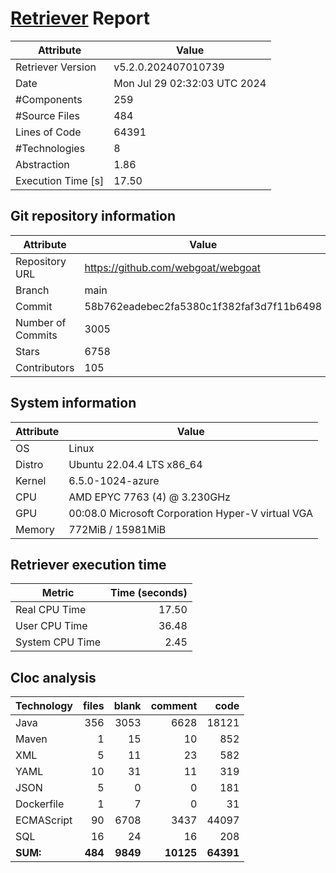 # [Retriever](https://github.com/PalladioSimulator/Palladio-ReverseEngineering-Retriever) Report
| Attribute          | Value |
| ------------------ | ----- |
| Retriever Version  | v5.2.0.202407010739 |
| Date               | Mon Jul 29 02:32:03 UTC 2024 |
| #Components        | 259 |
| #Source Files      | 484 |
| Lines of Code      | 64391 |
| #Technologies      | 8 |
| Abstraction        | 1.86 |
| Execution Time [s] | 17.50 |

## Git repository information
|      Attribute    | Value |
| ----------------- | ----- |
| Repository URL    | https://github.com/webgoat/webgoat |
| Branch            | main |
| Commit            | 58b762eadebec2fa5380c1f382faf3d7f11b6498 |
| Number of Commits | 3005 |
| Stars             | 6758 |
| Contributors      | 105 |


## System information
| Attribute | Value |
| --------- | ----- |
| OS | Linux  |
| Distro | Ubuntu 22.04.4 LTS x86_64  |
| Kernel | 6.5.0-1024-azure  |
| CPU | AMD EPYC 7763 (4) @ 3.230GHz  |
| GPU | 00:08.0 Microsoft Corporation Hyper-V virtual VGA  |
| Memory | 772MiB / 15981MiB  |

## Retriever execution time
| Metric | Time (seconds) |
| --- | ---: |
| Real CPU Time | 17.50 |
| User CPU Time | 36.48 |
| System CPU Time | 2.45 |
<!--
Explainations:
- __Real CPU Time__: actual time the command has run (can be less than total time spent in user and system mode for multi-threaded processes)
- __User CPU Time__: time the command has spent running in user mode
- __System CPU Time__: time the command has spent running in system or kernel mode
-->

## Cloc analysis

<!-- github.com/AlDanial/cloc v 1.90  T=2.69 s (312.6 files/s, 40299.3 lines/s) -->

|Technology|files|blank|comment|code|
|:-------|-------:|-------:|-------:|-------:|
|Java|356|3053|6628|18121|
|Maven|1|15|10|852|
|XML|5|11|23|582|
|YAML|10|31|11|319|
|JSON|5|0|0|181|
|Dockerfile|1|7|0|31|
|ECMAScript|90|6708|3437|44097|
|SQL|16|24|16|208|
|**SUM:**|**484**|**9849**|**10125**|**64391**|
